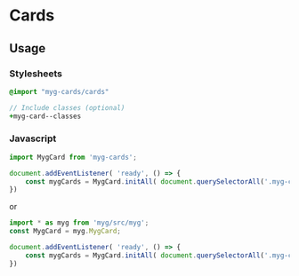 # Cards

## Usage

### Stylesheets

```sass
@import "myg-cards/cards"

// Include classes (optional)
+myg-card--classes
```

### Javascript

```js
import MygCard from 'myg-cards';

document.addEventListener( 'ready', () => {
    const mygCards = MygCard.initAll( document.querySelectorAll('.myg-card'), {} );
})
```

or

```js
import * as myg from 'myg/src/myg';
const MygCard = myg.MygCard;

document.addEventListener( 'ready', () => {
    const mygCards = MygCard.initAll( document.querySelectorAll('.myg-card'), {} );
})
```
